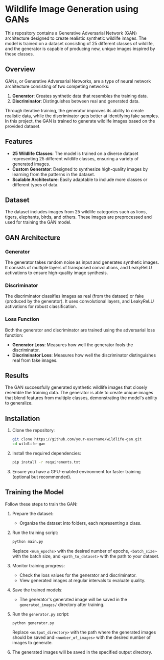 # Wildlife Image Generation using GANs

This repository contains a Generative Adversarial Network (GAN) architecture designed to create realistic synthetic wildlife images. The model is trained on a dataset consisting of 25 different classes of wildlife, and the generator is capable of producing new, unique images inspired by these classes.

## Overview

GANs, or Generative Adversarial Networks, are a type of neural network architecture consisting of two competing networks:

1. **Generator**: Creates synthetic data that resembles the training data.
2. **Discriminator**: Distinguishes between real and generated data.

Through iterative training, the generator improves its ability to create realistic data, while the discriminator gets better at identifying fake samples. In this project, the GAN is trained to generate wildlife images based on the provided dataset.

## Features

- **25 Wildlife Classes**: The model is trained on a diverse dataset representing 25 different wildlife classes, ensuring a variety of generated images.
- **Custom Generator**: Designed to synthesize high-quality images by learning from the patterns in the dataset.
- **Scalable Architecture**: Easily adaptable to include more classes or different types of data.

## Dataset

The dataset includes images from 25 wildlife categories such as lions, tigers, elephants, birds, and others. These images are preprocessed and used for training the GAN model.

## GAN Architecture

### Generator
The generator takes random noise as input and generates synthetic images. It consists of multiple layers of transposed convolutions,  and LeakyReLU activations to ensure high-quality image synthesis.

### Discriminator
The discriminator classifies images as real (from the dataset) or fake (produced by the generator). It uses convolutional layers, and LeakyReLU activations for robust classification.

### Loss Function
Both the generator and discriminator are trained using the adversarial loss function:
- **Generator Loss**: Measures how well the generator fools the discriminator.
- **Discriminator Loss**: Measures how well the discriminator distinguishes real from fake images.

## Results

The GAN successfully generated synthetic wildlife images that closely resemble the training data. The generator is able to create unique images that blend features from multiple classes, demonstrating the model's ability to generalize.

## Installation

1. Clone the repository:
   ```bash
   git clone https://github.com/your-username/wildlife-gan.git
   cd wildlife-gan
   ```

2. Install the required dependencies:
   ```bash
   pip install -r requirements.txt
   ```

3. Ensure you have a GPU-enabled environment for faster training (optional but recommended).

## Training the Model

Follow these steps to train the GAN:

1. Prepare the dataset:
   - Organize the dataset into folders, each representing a class.

2. Run the training script:
   ```bash
   python main.py 
   ```

   Replace `<num_epochs>` with the desired number of epochs, `<batch_size>` with the batch size, and `<path_to_dataset>` with the path to your dataset.

3. Monitor training progress:
   - Check the loss values for the generator and discriminator.
   - View generated images at regular intervals to evaluate quality.

4. Save the trained models:
   - The generator's generated image will be saved in the `generated_images/` directory after training.

5. Run the `generator.py` script:
   ```bash
   python generator.py 
   ```

   Replace `<output_directory>` with the path where the generated images should be saved and `<number_of_images>` with the desired number of images to generate.

6. The generated images will be saved in the specified output directory.


